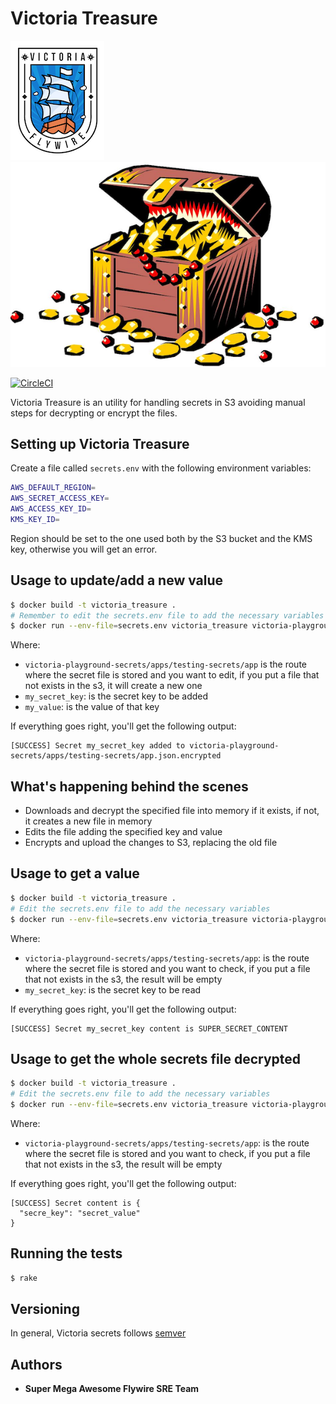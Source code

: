 # Victoria Treasure

![Victoria](imgs/victoria.png)
![Treasure](imgs/Treasure.png)

[![CircleCI](https://circleci.com/gh/peertransfer/Victoriatreasure.svg?style=svg)](https://circleci.com/gh/peertransfer/Victoriatreasure)

Victoria Treasure is an utility for handling secrets in S3 avoiding manual steps for decrypting or encrypt the files.

## Setting up Victoria Treasure

Create a file called `secrets.env` with the following environment variables:

```bash
AWS_DEFAULT_REGION=
AWS_SECRET_ACCESS_KEY=
AWS_ACCESS_KEY_ID=
KMS_KEY_ID=
```

Region should be set to the one used both by the S3 bucket and the KMS key, otherwise you will get an error.

## Usage to update/add a new value

```bash
$ docker build -t victoria_treasure .
# Remember to edit the secrets.env file to add the necessary variables
$ docker run --env-file=secrets.env victoria_treasure victoria-playground-secrets/apps/testing-secrets/app my_secret_key my_value
```

Where:

* `victoria-playground-secrets/apps/testing-secrets/app` is the route where the secret file is stored and you want to edit, if you put a file that not exists in the s3, it will create a new one
* `my_secret_key`: is the secret key to be added
* `my_value`: is the value of that key

If everything goes right, you'll get the following output:

```text
[SUCCESS] Secret my_secret_key added to victoria-playground-secrets/apps/testing-secrets/app.json.encrypted
```

## What's happening behind the scenes

* Downloads and decrypt the specified file into memory if it exists, if not, it creates a new file in memory
* Edits the file adding the specified key and value
* Encrypts and upload the changes to S3, replacing the old file

## Usage to get a value

```bash
$ docker build -t victoria_treasure .
# Edit the secrets.env file to add the necessary variables
$ docker run --env-file=secrets.env victoria_treasure victoria-playground-secrets/apps/testing-secrets/app my_secret_key
```

Where:

* `victoria-playground-secrets/apps/testing-secrets/app`: is the route where the secret file is stored and you want to check, if you put a file that not exists in the s3, the result will be empty
* `my_secret_key`: is the secret key to be read


If everything goes right, you'll get the following output:

```text
[SUCCESS] Secret my_secret_key content is SUPER_SECRET_CONTENT
```

## Usage to get the whole secrets file decrypted

```bash
$ docker build -t victoria_treasure .
# Edit the secrets.env file to add the necessary variables
$ docker run --env-file=secrets.env victoria_treasure victoria-playground-secrets/apps/testing-secrets/app
```

Where:

* `victoria-playground-secrets/apps/testing-secrets/app`: is the route where the secret file is stored and you want to check, if you put a file that not exists in the s3, the result will be empty


If everything goes right, you'll get the following output:

```text
[SUCCESS] Secret content is {
  "secre_key": "secret_value"
}
```

## Running the tests

```bash
$ rake
```

## Versioning

In general, Victoria secrets follows [semver](https://semver.org/)

## Authors

* **Super Mega Awesome Flywire SRE Team**
